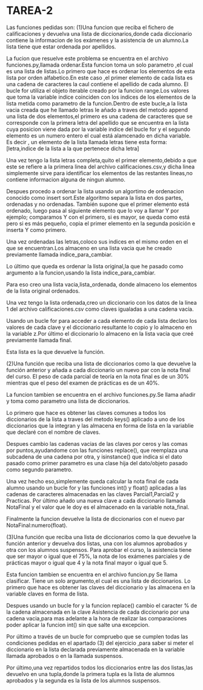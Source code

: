 # TAREA-2


Las funciones pedidas son:
(1)Una funcion que reciba el fichero de calificaciones y devuelva una lista de diccionarios,donde cada diccionario contiene la informacion de los exámenes y la asistencia de un alumno.La lista tiene que estar ordenada por apellidos.

La fucion que resuelve este problema se encuentra en el archivo funciones.py,llamada ordenar.Esta funcion toma un solo parametro ,el cual es una lista de listas.Lo primero que hace es ordenar los elementos de esta lista por orden alfabetico.En este caso ,el primer elemento de cada lista es una cadena de caracteres la caul contiene el apellido de cada alumno.
El bucle for utiliza el objeto iterable creado por la funcion range.Los valores que toma la variable indice coinciden  con los indices de los elementos de la lista metida como parametro de la funcion.Dentro de este bucle,a la lista vacia creada que he llamado letras le añado a traves del metodo append una lista de dos elementos,el primero es una cadena de caracteres que se corresponde con la primera letra del apellido que se encuentra en la lista cuya posicion viene dada por la variable indice del bucle for y el segundo elemento es un numero entero el cual está alamcenado en dicha variable.
Es decir , un elemento de la lista llamada letras tiene esta forma:
[letra,indice de la lista a la que pertenece dicha letra]

Una vez tengo la lista letras completa,quito el primer elemento,debido a que este se refiere a la primera linea del archivo calificaciones.csv,y dicha linea simplemente sirve para identificar los elementos de las restantes lineas,no contiene informacion alguna de ningun alumno.

Despues procedo a ordenar la lista usando un algortimo de ordenacion conocido como insert sort.Este algoritmo separa la lista en dos partes, ordenadas y no ordenadas. También supone que el primer elemento está ordenado, luego pasa al siguiente elemento que lo voy a llamar Y por ejemplo; comparamos Y con el primero, si es mayor, se queda como está pero si es más pequeño, copia el primer elemento en la segunda posición e inserta Y como primero.

Una vez ordenadas las letras,coloco sus indices en el mismo orden en el que se encuentran.Los almaceno en una lista vacia que he creado previamente llamada indice_para_cambiar.

Lo último que queda es ordenar la lista original,la que he pasado como argumento a la funcion,usando la lista indice_para_cambiar.

Para eso creo una lista vacia,lista_ordenada, donde almaceno los elementos de la lista original ordenados.

Una vez tengo la lista ordenada,creo un diccionario con los datos de la linea 1 del archivo calificaciones.csv como claves  igualadas a una cadena vacía.

Usando un bucle for para acceder a cada elemento de cada lista declaro los valores de cada clave y el diccionario resultante lo copio y lo almaceno en la variable z.Por último el diccionario lo almaceno en la lista vacia que creé previamente llamada final.

Esta lista es la que devuelve la función.


(2)Una función que reciba una lista de diccionarios como la que devuelve la función anterior y añada a cada diccionario un nuevo par con la nota final del curso. El peso de cada parcial de teoría en la nota final es de un 30% mientras que el peso del examen de prácticas es de un 40%.

La funcion tambien se encuentra en el archivo funciones.py.Se llama añadir y toma como parametro una lista de diccionarios.

Lo primero que hace es obtener las claves comunes a todos los diccionarios de la lista a traves del metodo keys() aplicado a uno de los diccionarios que la integran y las almacena en forma de lista en la variablie que declaré con el nombre de claves.

Despues cambio las cadenas vacias de las claves por ceros y las  comas por puntos,ayudandome con las funciones replace(), que reemplaza una subcadena de una cadena por otra, y isinstance() que indica si el dato pasado como primer parametro es una clase hija del dato/objeto pasado como segundo parametro.

Una vez hecho eso,simplemente queda calcular la nota final de cada alumno usando un bucle for y las funciones int() y float() aplicadas a las cadenas de caracteres almacenadas en las claves Parcial1,Parcial2 y Practicas.
Por último añado una nueva clave a cada diccionario llamada NotaFinal y el valor que le doy es el almacenado en la variable nota_final.

Finalmente la funcion devuelve la lista de diccionarios con el nuevo par NotaFinal:numero(float).

(3)Una función que reciba una lista de diccionarios como la que devuelve la función anterior y devuelva dos listas, una con los alumnos aprobados y otra con los alumnos suspensos. Para aprobar el curso, la asistencia tiene que ser mayor o igual que el 75%, la nota de los exámenes parciales y de prácticas mayor o igual que 4 y la nota final mayor o igual que 5.

Esta funcion tambien se encuentra en el archivo funcion.py
Se llama clasificar.
Tiene un solo argumento,el cual es una lista de diccionarios.
Lo primero que hace es obtener las claves del diccionario y las almacena en la variable claves en forma de lista.

Despues usando un bucle for y la funcion replace() cambio el caracter % de la cadena almacenada en la clave Asistencia de cada diccionario por una cadena vacia,para mas adelante a la hora de realizar las comparaciones poder aplicar la funcion int() sin que salte una excepcion.

Por último a través de un bucle for compruebo que se cumplen todas las condiciones pedidas en el apartado (3) del ejercicio ,para saber si meter el diccionario en la lista declarada previamente almacenada en la variable llamada aprobados o en la llamada suspensos.

Por último,una vez repartidos todos los diccionarios entre las dos listas,las devuelvo en una tupla,donde la primera tupla es la lista de alumnos aprobados y la segunda es la lista de los alumnos suspensos.





